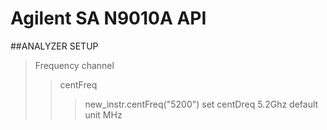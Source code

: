 # Agilent SA N9010A  API


##ANALYZER SETUP
>Frequency channel
>>centFreq
>>>new_instr.centFreq("5200") set centDreq 5.2Ghz  default unit MHz


